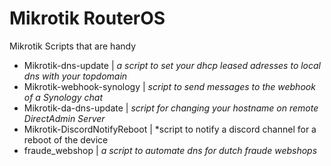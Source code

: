 # Mikrotik RouterOS
Mikrotik Scripts that are handy


- Mikrotik-dns-update		        |	*a script to set your dhcp leased adresses to local dns with your topdomain*
- Mikrotik-webhook-synology	        |	*script to send messages to the webhook of a Synology chat* 
- Mikrotik-da-dns-update	        | 	*script for changing your hostname on remote DirectAdmin Server*
- Mikrotik-DiscordNotifyReboot      |   *script to notify a discord channel for a reboot of the device
- fraude_webshop		        |	*a script to automate dns for dutch fraude webshops*
